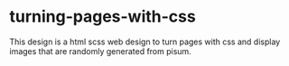 # turning-pages-with-css

This design is a html scss web design to turn pages with css and display images that are randomly generated from pisum.